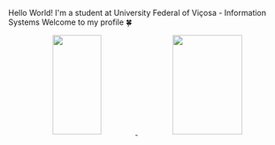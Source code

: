 Hello World!
I'm a student at University Federal of Viçosa - Information Systems 
Welcome to my profile 🍀
 <!---->

<div align="center" dir="auto">
  <a href="https://github.com/bpanacho">
  <img height="180em" src="https://github-readme-stats.vercel.app/api?username=bpanacho&;show_icons=true&theme=dracula&include_all_commits=true&count_private=true" style="max-width: 100%;" width="42%">   
    <img height="180em" src="https://github-readme-stats.vercel.app/api/top-langs/?username=bpanacho&layout=compact&langs_count=16&theme=dracula" width="50%">
</a></div>
